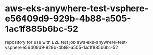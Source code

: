 # aws-eks-anywhere-test-vsphere-e56409d9-929b-4b88-a505-1ac1f885b6bc-52
repository for use with E2E test job aws-eks-anywhere-test-vsphere:e56409d9-929b-4b88-a505-1ac1f885b6bc-52
